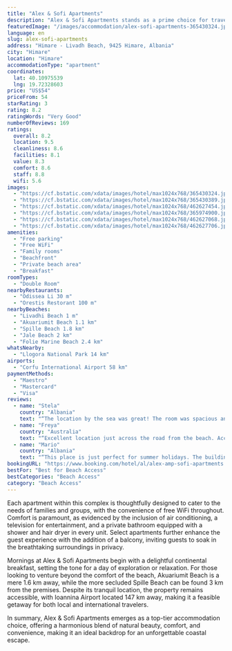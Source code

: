```yaml
---
title: "Alex & Sofi Apartments"
description: "Alex & Sofi Apartments stands as a prime choice for travelers seeking a serene beachfront retreat in Himare, just a stone's throw away from the pristine Livadhi Beach."
featuredImage: "/images/accommodation/alex-sofi-apartments-365430324.jpg"
language: en
slug: alex-sofi-apartments
address: "Himare - Livadh Beach, 9425 Himare, Albania"
city: "Himare"
location: "Himare"
accommodationType: "apartment"
coordinates:
  lat: 40.10975539
  lng: 19.72328603
price: "US$54"
priceFrom: 54
starRating: 3
rating: 8.2
ratingWords: "Very Good"
numberOfReviews: 169
ratings:
  overall: 8.2
  location: 9.5
  cleanliness: 8.6
  facilities: 8.1
  value: 8.3
  comfort: 8.6
  staff: 8.8
  wifi: 5.6
images:
  - "https://cf.bstatic.com/xdata/images/hotel/max1024x768/365430324.jpg?k=63a66917392ff5aa28f80da24fff2c73d1e00a4939cb0b513bd678406eaa8f9d&o=&hp=1"
  - "https://cf.bstatic.com/xdata/images/hotel/max1024x768/365430389.jpg?k=f061e9da19436c8897b270b8d1697cdbf89b0ca11f5547bf8fe748ec7a421503&o=&hp=1"
  - "https://cf.bstatic.com/xdata/images/hotel/max1024x768/462627454.jpg?k=c55bf7221ddae0dec758c8d97e876dcfb1eed80898b1356aec8964ec096586fc&o=&hp=1"
  - "https://cf.bstatic.com/xdata/images/hotel/max1024x768/365974900.jpg?k=5f7f7202342aab7adc7de002924148da3b5da012d9db8651e00049bd34a34429&o=&hp=1"
  - "https://cf.bstatic.com/xdata/images/hotel/max1024x768/462627068.jpg?k=777ab2e136d7e9434f5061bc240109dad399b4df9a057590b82642c38889a9f6&o=&hp=1"
  - "https://cf.bstatic.com/xdata/images/hotel/max1024x768/462627706.jpg?k=422c7558f364edcbe6e8e73cc643d2f19adaa603fccbc993fcb9cbe187d71700&o=&hp=1"
amenities:
  - "Free parking"
  - "Free WiFi"
  - "Family rooms"
  - "Beachfront"
  - "Private beach area"
  - "Breakfast"
roomTypes:
  - "Double Room"
nearbyRestaurants:
  - "Odissea Li 30 m"
  - "Orestis Restorant 100 m"
nearbyBeaches:
  - "Livadhi Beach 1 m"
  - "Akuariumit Beach 1.1 km"
  - "Spille Beach 1.8 km"
  - "Jale Beach 2 km"
  - "Folie Marine Beach 2.4 km"
whatsNearby:
  - "Llogora National Park 14 km"
airports:
  - "Corfu International Airport 58 km"
paymentMethods:
  - "Maestro"
  - "Mastercard"
  - "Visa"
reviews:
  - name: "Stela"
    country: "Albania"
    text: "“The location by the sea was great! The room was spacious and ideal for families with kids. Staff very friendly”"
  - name: "Freya"
    country: "Australia"
    text: "“Excellent location just across the road from the beach. Access to 2 sun beds and an umbrella at the beach. Modern and clean accomodation and comfy beds. Friendly and helpful hosts.”"
  - name: "Mario"
    country: "Albania"
    text: "“This place is just perfect for summer holidays. The building is literally in front of the beach and could feel the breeze from the balcony of the room. The cleaning service is great.”"
bookingURL: "https://www.booking.com/hotel/al/alex-amp-sofi-apartments.en-gb.html?aid=8035640"
bestFor: "Best for Beach Access"
bestCategories: "Beach Access"
category: "Beach Access"
---
```


Each apartment within this complex is thoughtfully designed to cater to the needs of families and groups, with the convenience of free WiFi throughout. Comfort is paramount, as evidenced by the inclusion of air conditioning, a television for entertainment, and a private bathroom equipped with a shower and hair dryer in every unit. Select apartments further enhance the guest experience with the addition of a balcony, inviting guests to soak in the breathtaking surroundings in privacy.

Mornings at Alex & Sofi Apartments begin with a delightful continental breakfast, setting the tone for a day of exploration or relaxation. For those looking to venture beyond the comfort of the beach, Akuariumit Beach is a mere 1.6 km away, while the more secluded Spille Beach can be found 3 km from the premises. Despite its tranquil location, the property remains accessible, with Ioannina Airport located 147 km away, making it a feasible getaway for both local and international travelers.

In summary, Alex & Sofi Apartments emerges as a top-tier accommodation choice, offering a harmonious blend of natural beauty, comfort, and convenience, making it an ideal backdrop for an unforgettable coastal escape.